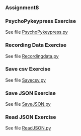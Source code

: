 ### Assignment8
### PsychoPykeypress Exercise
See file [PsychoPykeypress.py](https://github.com/meronalemu101/Assignment8/blob/d10c45c2012f764b5fcd48e7046439e6918d32d1/PsychoPykeypress.py)

### Recording Data Exercise
See file [Recordingdata.py](https://github.com/meronalemu101/Assignment8/blob/592e4b19e62e0be051e1a12546d2f8b7ec0631d4/Recordingdata.py)

### Save csv Exercise
See file [Savecsv.py](https://github.com/meronalemu101/Assignment8/blob/e51c78797160d8e38e08ccc2edbee824fe5ab321/Savecsv.py)

### Save JSON Exercise
See file [SaveJSON.py](https://github.com/meronalemu101/Assignment8/blob/e51c78797160d8e38e08ccc2edbee824fe5ab321/SaveJSON.py)

### Read JSON Exercise
See file [ReadJSON.py](https://github.com/meronalemu101/Assignment8/blob/98a504e384892394b64a0f5296fa82aba225a8eb/ReadJSON.py)
